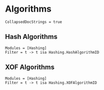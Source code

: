 # Algorithms

```@meta
CollapsedDocStrings = true
```

## Hash Algorithms

```@autodocs
Modules = [Hashing]
Filter = t -> t isa Hashing.HashAlgorithmID
```

## XOF Algorithms

```@autodocs
Modules = [Hashing]
Filter = t -> t isa Hashing.XOFAlgorithmID
```
